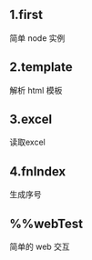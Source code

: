 ## 1.first
简单 node 实例
## 2.template
解析 html 模板
## 3.excel
读取excel
## 4.fnIndex
生成序号

## %%webTest
简单的 web 交互